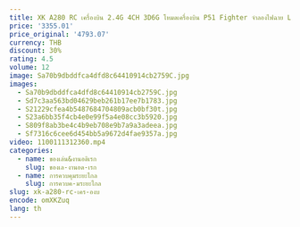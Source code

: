 ```yaml
---
title: XK A280 RC เครื่องบิน 2.4G 4CH 3D6G โหมดเครื่องบิน P51 Fighter จําลองไฟฉาย LED RC เครื่องบินของเล่นสําหรับเด็กผู้ใหญ่
price: '3355.01'
price_original: '4793.07'
currency: THB
discount: 30%
rating: 4.5
volume: 12
image: Sa70b9dbddfca4dfd8c64410914cb2759C.jpg
images:
  - Sa70b9dbddfca4dfd8c64410914cb2759C.jpg
  - Sd7c3aa563bd04629beb261b17ee7b1783.jpg
  - S21229cfea4b5487684704809acb0bf30t.jpg
  - S23a6bb35f4cb4e0e99f5a4e08cc3b5920.jpg
  - S809f8ab3be4c4b9eb708e9b7a9a3adeea.jpg
  - Sf7316c6cee6d454bb5a9672d4fae9357a.jpg
video: 1100111312360.mp4
categories:
  - name: ของเล่น&งานอดิเรก
    slug: ของเล-งานอด-เรก
  - name: การควบคุมระยะไกล
    slug: การควบค-มระยะไกล
slug: xk-a280-rc-เคร-องบ
encode: omXKZuq
lang: th
---
```

  